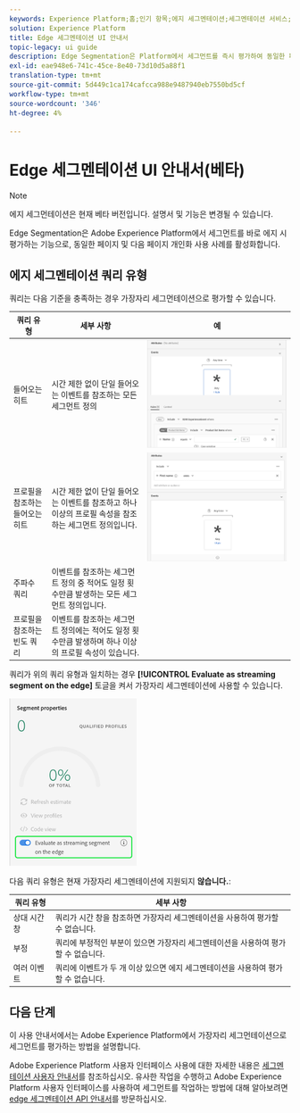 ```yaml
---
keywords: Experience Platform;홈;인기 항목;에지 세그멘테이션;세그멘테이션 서비스;세그멘테이션 서비스;ui 안내서;스트리밍 가장자리
solution: Experience Platform
title: Edge 세그멘테이션 UI 안내서
topic-legacy: ui guide
description: Edge Segmentation은 Platform에서 세그먼트를 즉시 평가하여 동일한 페이지와 다음 페이지 개인화 사용 사례를 활성화하는 기능입니다.
exl-id: eae948e6-741c-45ce-8e40-73d10d5a88f1
translation-type: tm+mt
source-git-commit: 5d449c1ca174cafcca988e9487940eb7550bd5cf
workflow-type: tm+mt
source-wordcount: '346'
ht-degree: 4%

---
```


# Edge 세그멘테이션 UI 안내서(베타)

>[!NOTE]
>
>에지 세그먼테이션은 현재 베타 버전입니다. 설명서 및 기능은 변경될 수 있습니다.

Edge Segmentation은 Adobe Experience Platform에서 세그먼트를 바로 에지 시 평가하는 기능으로, 동일한 페이지 및 다음 페이지 개인화 사용 사례를 활성화합니다.

## 에지 세그멘테이션 쿼리 유형

쿼리는 다음 기준을 충족하는 경우 가장자리 세그먼테이션으로 평가할 수 있습니다.

| 쿼리 유형 | 세부 사항 | 예 |
| ---------- | ------- | ------- |
| 들어오는 히트 | 시간 제한 없이 단일 들어오는 이벤트를 참조하는 모든 세그먼트 정의 | ![](../images/ui/edge-segmentation/incoming-hit.png) |
| 프로필을 참조하는 들어오는 히트 | 시간 제한 없이 단일 들어오는 이벤트를 참조하고 하나 이상의 프로필 속성을 참조하는 세그먼트 정의입니다. | ![](../images/ui/edge-segmentation/profile-hit.png) |
| 주파수 쿼리 | 이벤트를 참조하는 세그먼트 정의 중 적어도 일정 횟수만큼 발생하는 모든 세그먼트 정의입니다. |  |
| 프로필을 참조하는 빈도 쿼리 | 이벤트를 참조하는 세그먼트 정의에는 적어도 일정 횟수만큼 발생하며 하나 이상의 프로필 속성이 있습니다. |  |

쿼리가 위의 쿼리 유형과 일치하는 경우 **[!UICONTROL Evaluate as streaming segment on the edge]** 토글을 켜서 가장자리 세그멘테이션에 사용할 수 있습니다.

![](../images/ui/edge-segmentation/mark-on-edge.png)

다음 쿼리 유형은 현재 가장자리 세그멘테이션에 지원되지 **않습니다.**:

| 쿼리 유형 | 세부 사항 |
| ---------- | ------- |
| 상대 시간 창 | 쿼리가 시간 창을 참조하면 가장자리 세그멘테이션을 사용하여 평가할 수 없습니다. |
| 부정 | 쿼리에 부정적인 부분이 있으면 가장자리 세그멘테이션을 사용하여 평가할 수 없습니다. |
| 여러 이벤트 | 쿼리에 이벤트가 두 개 이상 있으면 에지 세그멘테이션을 사용하여 평가할 수 없습니다. |

## 다음 단계

이 사용 안내서에서는 Adobe Experience Platform에서 가장자리 세그먼테이션으로 세그먼트를 평가하는 방법을 설명합니다.

Adobe Experience Platform 사용자 인터페이스 사용에 대한 자세한 내용은 [세그멘테이션 사용자 안내서](./overview.md)를 참조하십시오. 유사한 작업을 수행하고 Adobe Experience Platform 사용자 인터페이스를 사용하여 세그먼트를 작업하는 방법에 대해 알아보려면 [edge 세그멘테이션 API 안내서](../api/edge-segmentation.md)를 방문하십시오.

